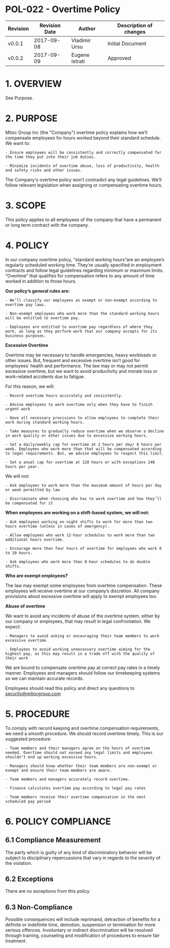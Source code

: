# POL-022 - Overtime Policy


Revision | Revision Date | Author | Description of changes
-------- | ------------- | ------ | ----------------------
v0.0.1 | 2017-09-08 | Vladimir Ursu | Initial Document
v0.0.2 | 2017-09-09 | Eugene Istrati | Approved



# 1. OVERVIEW

See Purpose.

# 2. PURPOSE

Mitoc Group Inc (the "Company") overtime policy explains how we’ll compensate employees for hours worked beyond their standard schedule. We want to:

    - Ensure employees will be consistently and correctly compensated for the time they put into their job duties.

    - Minimize incidents of overtime abuse, loss of productivity, health and safety risks and other issues.

The Company's overtime policy won’t contradict any legal guidelines. We’ll follow relevant legislation when assigning or compensating overtime hours.

# 3. SCOPE

This policy applies to all employees of the company that have a permanent or long term contract with the company.

# 4. POLICY 

In our company overtime policy, “standard working hours”are an employee’s regularly scheduled working time. They’re usually specified in employment contracts and follow legal guidelines regarding minimum or maximum limits. “Overtime” that qualifies for compensation refers to any amount of time worked in addition to those hours.

**Our policy’s general rules are:**

    - We’ll classify our employees as exempt or non-exempt according to overtime pay laws.

    - Non-exempt employees who work more than the standard working hours will be entitled to overtime pay.
 
    - Employees are entitled to overtime pay regardless of where they work, as long as they perform work that our company accepts for its business purposes.

**Excessive Overtime**

Overtime may be necessary to handle emergencies, heavy workloads or other issues. But, frequent and excessive overtime isn’t good for employees’ health and performance. The law may or may not permit excessive overtime, but we want to avoid productivity and morale loss or work-related accidents due to fatigue.

For this reason, we will:

    - Record overtime hours accurately and consistently.

    - Advise employees to work overtime only when they have to finish urgent work

    - Have all necessary provisions to allow employees to complete their work during standard working hours.

    - Take measures to gradually reduce overtime when we observe a decline in work quality or other issues due to excessive working hours.

    - Set a daily/weekly cap for overtime at 2 hours per day/ 8 hours per week. Employees who work more than that will be compensated according to legal requirements. But, we advise employees to respect this limit.

    - Set a anual cap for overtime at 120 hours or with exceptions 240 hours per year. 

We will not:

    - Ask employees to work more than the maximum amount of hours per day or week permitted by law

    - Discriminate when choosing who has to work overtime and how they’ll be compensated for it


**When employees are working on a shift-based system, we will not:**

    - Ask employees working on night shifts to work for more than two hours overtime (unless in cases of emergency).

    - Allow employees who work 12-hour schedules to work more than two additional hours overtime.

    - Encourage more than four hours of overtime for employees who work 8 to 10 hours.

    - Ask employees who work more than 8-hour schedules to do double shifts.

**Who are exempt employees?**

The law may exempt some employees from overtime compensation. These employees will receive overtime at our company’s discretion. All company provisions about excessive overtime will apply to exempt employees too.

**Abuse of overtime**

We want to avoid any incidents of abuse of the overtime system, either by our company or employees, that may result in legal confrontation. We expect:

    - Managers to avoid asking or encouraging their team members to work excessive overtime

    - Employees to avoid working unnecessary overtime aiming for the highest pay, as this may result in a trade off with the quality of their work
    
We are bound to compensate overtime pay at correct pay rates in a timely manner. Employees and managers should follow our timekeeping systems so we can maintain accurate records.

Employees should read this policy and direct any questions to security@mitocgroup.com


# 5. PROCEDURE

To comply with record keeping and overtime compensation requirements, we need a smooth procedure. We should record overtime timely. This is our suggested procedure: 

    - Team members and their managers agree on the hours of overtime needed. Overtime should not exceed any legal limits and employees shouldn’t end up working excessive hours.

    - Managers should know whether their team members are non-exempt or exempt and ensure their team members are aware.

    - Team members and managers accurately record overtime.

    - Finance calculates overtime pay according to legal pay rates

    - Team members receive their overtime compensation in the next scheduled pay period


# 6. POLICY COMPLIANCE 

## 6.1	Compliance Measurement

The party which is guilty of any kind of discriminatory behavior will be subject to disciplinary repercussions that vary in regards to the severity of the violation.

##  6.2	Exceptions

There are no exceptions from this policy.

##  6.3	Non-Compliance

Possible consequences will include reprimand, detraction of benefits for a definite or indefinite time, demotion, suspension or termination for more serious offences. Involuntary or indirect discrimination will be resolved through training, counseling and modification of procedures to ensure fair treatment.
